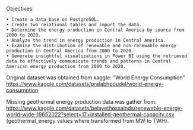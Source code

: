Objectives:
 
	• Create a data base on PostgreSQL.
	• Create two relational tables and import the data. 
	• Determine the energy production in Central America by source from 2000 to 2020.
	• Analyze the trend in energy production in Central America.
	• Examine the distribution of renewable and non-renewable energy production in Central America from 2000 to 2020.
	• Generate insightful visualizations in Power BI using the retrieved data to effectively communicate trends and patterns in Central American energy production from 2000 to 2020.

 
Original dataset was obtained from kaggle:
"World Energy Consumption"
https://www.kaggle.com/datasets/pralabhpoudel/world-energy-consumption
	
Missing geothermal energy production data was gather from: 
https://www.kaggle.com/datasets/belayethossainds/renewable-energy-world-wide-19652022?select=17+installed-geothermal-capacity.csv
(geothermal_energy values where transformed from MW to TWH).
 
